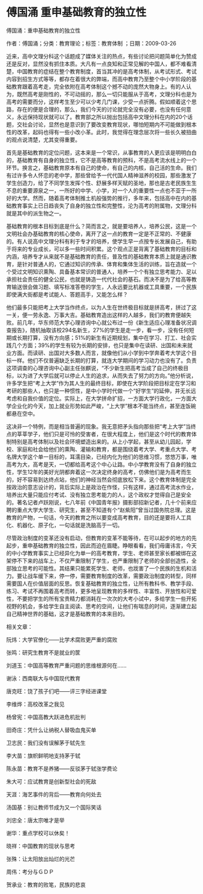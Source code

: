 # 傅国涌  重申基础教育的独立性    
    
傅国涌：重申基础教育的独立性    
作者：傅国涌；分类：教育理论；标签：教育体制 ；日期：2009-03-26    
近来，高中文理分科这个话题成了媒体关注的热点，有些讨论把问题简单化为赞成还是反对，显然没有抓住本质。大凡有一点良知和正常见解的中国人，都不难看清楚，中国教育的症结在整个教育制度，首当其冲的是高考体制，从考试形式、考试内容到招生方式等等，都存在着很大的弊端，而高中教育乃至整个中小学阶段的基础教育跟着高考走，完全依附在高考体制这个撼不动的庞然大物身上。有的人认为，既然高考是刚性的，不可动摇的，那么一切只能服从于高考，文理分科也是为高考的需要而分，这样考生至少可以少考几门课，少受一点折腾。假如顺着这个思路，存在的便是合理的，那么，我们今天的讨论就完全没有必要，也没有任何意义，永远保持现状就可以了。教育部之所以抛出包括高中文理分科在内的20个话题，交社会讨论，显然也是意识到了要改变教育现状，哪怕短期内不可能做到根本性的改革，起码也得有一些小改小革。此时，我觉得在理念层次将一些长久被扭曲的观点说清楚，尤其变得重要。    
首先是基础教育的定位问题，这本来是一个常识，从事教育的人更应该是明明白白的，基础教育有自身的独立性，它不是高等教育的预科，不是高考流水线上的一个环节。换言之，基础教育原本有自己的使命，有自己的内核，自己活的生命。我们有过许多令人怀恋的老中学，那些曾给予一代代国人精神滋养的校园，那些激发了学生创造力，给了不同学生发挥个性、舒展多样天赋的圣地，那也是古老民族生生不息的重要源泉之一，一所好的中学、小学，对一个人的重要性一点也不亚于一所好的大学。然而，随着高考体制推土机般强势的推行，多年来，包括高中在内的基础教育事实上已日趋丧失了自身的独立性和完整性，沦为高考的附属物，文理分科就是其中的派生物之一。    
基础教育的根本目标到底是什么？简而言之，就是要培养人，培养公民，这是一个文明社会办基础教育的核心使命，离开了这一点的教育一定是不正常的、不健康的。有人说高中文理分科有利于专才的培养，使学生早一点按专长发展自己，有助于将来的专业成长，可以多一些时间积累。这个观点正是背离了基础教育的目标和内涵，培养专才从来就不是基础教育的责任，普及性的基础教育本质上就是通识教育，是针对普通人的，它通过知识的传承、体育和集体生活的训练，旨在造就一个个受过文明知识熏陶、具备基本常识的普通人，培养一个个有独立思考能力、足以承担社会责任的健全公民，也就是铸造一代代社会的基石。而决不是为了给高等教育输送很会做习题、填写标准答卷的学生，人永远要比机器或工具重要，一个民族即使满大街都是考试能人、答题高手，又能怎么样？    
他们最多只能把考上大学当作终点，以为人生在世终极目标就是拼高考，拼过了这一关，便一劳永逸、万事大吉。基础教育造出这样的人越多，我们的教育便越失败。前几年，华东师范大学心理咨询中心就公布过一份《新生适应心理准备状况调查报告》，随机抽取该校294名新生，27%的学生是走一步，看一步，没有任何短期或长期打算，没有方向感；51%的新生有近期规划，集中在学习、打工、社会实践几个方面；39%的学生有较为长期的安排，也只是集中在读研、出国和未来就业方面。而读研、出国对大多数人而言，就像他们从小学到中学奔着考大学这个目标一样。他们不仅普遍缺乏长期的打算，就连大学期间的学习动力也没有了。负责这项调查的心理咨询中心副主任张麒说，“不少新生把高考当成了自己的终极目标，以为进了大学后就可以停止人生的追求，从而失去了努力的方向。”他分析说，许多学生把“考上大学”作为其人生的最终目标，即使在大学阶段把目标定在学习和考研的那些人，也只是一种惯性，是中小学时代做一个“好学生”的延伸，并无长远考虑和自我价值的定位。实际上，在大学拼命扩招，一方面大学行政化，一方面大学企业化的今天，加上就业形势如此严峻，“上大学”根本不能当终点，甚至连饭碗都悬在空中。    
这决非一个特例，而是相当普遍的现象。我无意把矛头指向那些把“考上大学”当终点的莘莘学子，他们只是可怜的受害者，在很大程度上，他们是这个时代的教育体制特别是高考体制以及社会环境塑造出来的。从上小学起，甚至从幼儿园起，学校、家庭和社会给他们的熏陶、灌输和教育，都是围绕着考大学、考重点大学、考名牌大学这个单一目标的，耳濡目染，已经内化为他们的思维习惯，悠悠万事，唯高考为大，高考是天，一切都给高考这个中心让路。中小学教育没有了自身的独立性，学生12年的美好光阴都奔着这一次决定终身的高考，仿佛他们是为高考而生的，好不容易到达终点站，他们的神经当然会彻底放松下来。这个教育体制是完全按政治的意志设计的，背后实际上是政治在作怪，只有这样，通过高考流水作业，培养出大量只能应付考试、没有独立思考能力的人，这个政权才觉得自己是安全的。著名记者卢跃刚说，七八年前《中国青年报》摄影部招新记者，几十个前来应聘的重点大学大学生、研究生，甚至不知道有个“赵紫阳”曾当过国务院总理。这是教育的产物，一句话，今天的教育之所以要变成高考教育，目的还是要将人工具化、机器化、原子化，一句话就是洗脑高于一切。    
尽管政治制度的变革还没有启动，但教育的变革不能等待，在可以起步的地方的先起步，重申基础教育的独立性，因此而迫在眉睫。睁眼看看，我们毋庸讳言，今天的中小学教育事实上已经异化为单一的高考教育，学生、老师甚至家长都被绑在这架停不下来的战车上，不仅严重限制了学生，也严重限制了老师的全部创造性，全部独立思考的可能性。其结果只能累死学生、老师，也戕害了一个民族的生机和活力。要让战车缓下来，停一停，需要教育制度的改革，需要政治制度的转型，同样需要国人在价值层面的反思。恢复基础教育的独立性，让所有教科书、教学手段、练习、考试不再围着高考而转，更多地呈现教育的多样性、丰富性、开放性和可爱性，不要把学生的所有宝贵精力都消耗在一次次的大考小试中，多给学生一些开拓视野的机会，多给学生自主阅读、思考的空间，让他们有喘息的时间，逐渐建立起自己精神世界的基础，这才是基础教育的本来目的。    
    
相关文章：    
阮炜：大学官僚化——比学术腐败更严重的腐败    
张鸣：研究生教育不是就业的筐    
刘道玉：中国高等教育严重问题的思维根源何在……    
谢泳：西南联大与中国现代教育    
唐克旺：饶了孩子们吧——评三字经进课堂    
李维烨：高校改革之我见    
杨曾宪：中国高教大跃进危机批判    
田奇庄：凭什么让纳税人替吸血鬼买单    
卫志民：我们没有误解茅于轼先生    
李大苗：旗帜鲜明地支持茅于轼    
陈永苗：教育不是养猪——反驳茅于轼涨学费论    
朱大可：应试教育是创新型社会的死敌    
天涯：海艺事件的背后——教育向何处去    
汤国基：别让教师节成为又一个国际笑话    
刘忠全：唐太宗唯才是举    
谢华：重点学校可以休矣！    
晓祥：中国教育的现状与思考    
张殊：让太阳放出灿烂的光芒    
周伟：考分与ＧＤＰ    
贺承业：教育的败笔，民族的悲哀